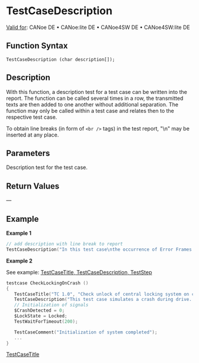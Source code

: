 # TestCaseDescription

[Valid for](../../../Shared/FeatureAvailability.md):  CANoe DE • CANoe:lite DE • CANoe4SW DE • CANoe4SW:lite DE

## Function Syntax

`TestCaseDescription (char description[]);`

## Description

With this function, a description test for a test case can be written into the report. The function can be called several times in a row, the transmitted texts are then added to one another without additional separation. The function may only be called within a test case and relates then to the respective test case.

To obtain line breaks (in form of `<br />` tags) in the test report, "\n" may be inserted at any place.

## Parameters

Description test for the test case.

## Return Values

—

## Example

**Example 1**

```c
// add description with line break to report
TestCaseDescription("In this test case\nthe occurrence of Error Frames is tested.");
```

**Example 2**

See example: [TestCaseTitle, TestCaseDescription, TestStep](CAPLfunctionsTFSExampleTestCaseTitleTestCaseDescriptionTestStep.md)

```c
testcase CheckLockingOnCrash ()
{
   TestCaseTitle("TC 1.0", "Check unlock of central locking system on crash");
   TestCaseDescription("This test case simulates a crash during drive. The central locking system has to be unlocked on crash!");
   // Initialization of signals
   $CrashDetected = 0;
   $LockState = Locked;
   TestWaitForTimeout(200);

   TestCaseComment("Initialization of system completed");
   ...
}
```

[TestCaseTitle](CAPLfunctionTestCaseTitle.md)
